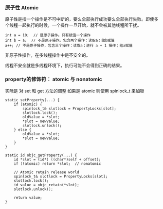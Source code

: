 
### 原子性 Atomic

原子性是指一个操作是不可中断的，要么全部执行成功要么全部执行失败。即使多个线程一起执行的时候，一个操作一旦开始，就不会被其他线程所干扰。

    int a = 10;  // 是原子操作。只有赋值一个操作
    int b = a;  // 不是原子操作。包含两个操作：读取a；给b赋值
    a++; // 不是原子操作，包含三个操作：读取a；进行 a + 1 操作；给a赋值 

非原子性操作，在多线程操作中是不安全的。

线程不安全就是多线程环境下，执行可能不会得到正确的结果。


### property的修饰符： atomic 与 nonatomic 

实际是 对 set 和 get 方法的调整 如果是 atomic 则使用 spinlock_t 来加锁

```
static setProperty(...) {
    if (atomic) {
        spinlock_t& slotlock = PropertyLocks[slot];
        slotlock.lock();
        oldValue = *slot;
        *slot = newValue;        
        slotlock.unlock();
    } else {
        oldValue = *slot;
        *slot = newValue;
    }
}

static id objc_getProperty(...) {
    id *slot = (id*) ((char*)self + offset);
    if (!atomic) return *slot;  // nonatomic
        
    // Atomic retain release world
    spinlock_t& slotlock = PropertyLocks[slot];
    slotlock.lock();
    id value = objc_retain(*slot);
    slotlock.unlock();
    
    return value;
}

```
